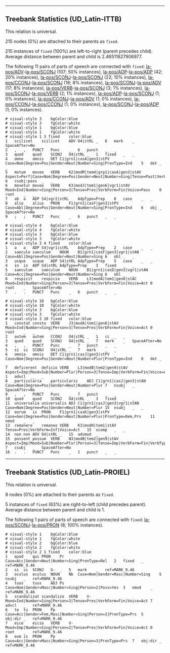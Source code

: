 

--------------------------------------------------------------------------------

## Treebank Statistics (UD_Latin-ITTB)

This relation is universal.

215 nodes (0%) are attached to their parents as `fixed`.

215 instances of `fixed` (100%) are left-to-right (parent precedes child).
Average distance between parent and child is 2.46511627906977.

The following 11 pairs of parts of speech are connected with `fixed`: [la-pos/ADV]()-[la-pos/SCONJ]() (107; 50% instances), [la-pos/ADP]()-[la-pos/ADP]() (42; 20% instances), [la-pos/SCONJ]()-[la-pos/SCONJ]() (22; 10% instances), [la-pos/CCONJ]()-[la-pos/SCONJ]() (18; 8% instances), [la-pos/SCONJ]()-[la-pos/ADV]() (17; 8% instances), [la-pos/VERB]()-[la-pos/SCONJ]() (3; 1% instances), [la-pos/SCONJ]()-[la-pos/VERB]() (2; 1% instances), [la-pos/ADP]()-[la-pos/SCONJ]() (1; 0% instances), [la-pos/CCONJ]()-[la-pos/ADV]() (1; 0% instances), [la-pos/CCONJ]()-[la-pos/CCONJ]() (1; 0% instances), [la-pos/SCONJ]()-[la-pos/ADP]() (1; 0% instances).


~~~ conllu
# visual-style 3	bgColor:blue
# visual-style 3	fgColor:white
# visual-style 1	bgColor:blue
# visual-style 1	fgColor:white
# visual-style 1 3 fixed	color:blue
1	scilicet	scilicet	ADV	O4|stRL	_	6	mark	_	SpaceAfter=No
2	,	,	PUNCT	Punc	_	6	punct	_	_
3	quod	quod	SCONJ	O4|stRL	_	1	fixed	_	_
4	omne	omnis	DET	C1|grn1|casA|gen3|stPV	Case=Nom|Degree=Pos|Gender=Neut|Number=Sing|PronType=Ind	5	det	_	_
5	motum	moveo	VERB	K2|modM|tem4|grp1|casA|gen3|stAV	Aspect=Perf|Case=Nom|Degree=Pos|Gender=Neut|Number=Sing|Tense=Past|VerbForm=Part|Voice=Pass	6	csubj:pass	_	_
6	movetur	moveo	VERB	K3|modJ|tem1|gen6|vgr1|stAV	Mood=Ind|Number=Sing|Person=3|Tense=Pres|VerbForm=Fin|Voice=Pass	0	root	_	_
7	ab	a	ADP	S4|vgr2|stRL	AdpType=Prep	8	case	_	_
8	alio	alius	PRON	F1|grn1|casF|gen3|stPV	Case=Abl|Degree=Pos|Gender=Neut|Number=Sing|PronType=Ind	6	obj	_	SpaceAfter=No
9	;	;	PUNCT	Punc	_	6	punct	_	_

~~~


~~~ conllu
# visual-style 4	bgColor:blue
# visual-style 4	fgColor:white
# visual-style 3	bgColor:blue
# visual-style 3	fgColor:white
# visual-style 3 4 fixed	color:blue
1	a	a	ADP	S4|vgr1|stRL	AdpType=Prep	2	case	_	_
2	saeculo	saeculum	NOUN	B1|grn1|casF|gen3|vgr1|stAN	Case=Abl|Degree=Pos|Gender=Neut|Number=Sing	6	obl	_	_
3	usque	usque	ADP	S4|stRL	AdpType=Prep	5	case	_	_
4	in	in	ADP	S4|stRL	AdpType=Prep	3	fixed	_	_
5	saeculum	saeculum	NOUN	B1|grn1|casD|gen3|vgr1|stAN	Case=Acc|Degree=Pos|Gender=Neut|Number=Sing	6	obl	_	_
6	respicit	respicio	VERB	L3|modA|tem1|gen6|stAC	Mood=Ind|Number=Sing|Person=3|Tense=Pres|VerbForm=Fin|Voice=Act	0	root	_	SpaceAfter=No
7	.	.	PUNCT	Punc	_	6	punct	_	_

~~~


~~~ conllu
# visual-style 10	bgColor:blue
# visual-style 10	fgColor:white
# visual-style 3	bgColor:blue
# visual-style 3	fgColor:white
# visual-style 3 10 fixed	color:blue
1	constat	consto	VERB	J3|modA|tem1|gen6|stAV	Mood=Ind|Number=Sing|Person=3|Tense=Pres|VerbForm=Fin|Voice=Act	0	root	_	_
2	autem	autem	CCONJ	O4|stRL	_	1	cc	_	_
3	quod	quod	SCONJ	O4|stRL	_	7	mark	_	SpaceAfter=No
4	,	,	PUNCT	Punc	_	7	punct	_	_
5	si	si	SCONJ	O4|stRL	_	7	mark	_	_
6	omnia	omnis	DET	C1|grn1|casJ|gen3|stPV	Case=Nom|Degree=Pos|Gender=Neut|Number=Plur|PronType=Ind	8	det	_	_
7	deficerent	deficio	VERB	L3|modB|tem2|gen9|stAV	Aspect=Imp|Mood=Sub|Number=Plur|Person=3|Tense=Imp|VerbForm=Fin|Voice=Act	1	advcl	_	_
8	particularia	particularis	ADJ	C1|grn1|casJ|gen3|stAN	Case=Nom|Degree=Pos|Gender=Neut|Number=Plur	7	nsubj	_	SpaceAfter=No
9	,	,	PUNCT	Punc	_	7	punct	_	_
10	quod	quod	SCONJ	O4|stRL	_	3	fixed	_	_
11	universalia	universalis	ADJ	C1|grn1|casJ|gen3|vgr1|stAN	Case=Nom|Degree=Pos|Gender=Neut|Number=Plur	15	nsubj	_	_
12	eorum	is	PRON	F1|grn1|casK|gen3|stPV	Case=Gen|Degree=Pos|Gender=Neut|Number=Plur|PronType=Dem,Prs	11	nmod	_	_
13	remanere	remaneo	VERB	K3|modH|tem1|stAV	Tense=Pres|VerbForm=Inf|Voice=Act	15	xcomp	_	_
14	non	non	ADV	O4|stRL	_	15	advmod	_	_
15	possent	possum	VERB	N3|modB|tem2|gen9|stAV	Aspect=Imp|Mood=Sub|Number=Plur|Person=3|Tense=Imp|VerbForm=Fin|VerbType=Mod|Voice=Act	7	csubj	_	SpaceAfter=No
16	.	.	PUNCT	Punc	_	1	punct	_	_

~~~




--------------------------------------------------------------------------------

## Treebank Statistics (UD_Latin-PROIEL)

This relation is universal.

8 nodes (0%) are attached to their parents as `fixed`.

5 instances of `fixed` (63%) are right-to-left (child precedes parent).
Average distance between parent and child is 1.

The following 1 pairs of parts of speech are connected with `fixed`: [la-pos/SCONJ]()-[la-pos/PRON]() (8; 100% instances).


~~~ conllu
# visual-style 1	bgColor:blue
# visual-style 1	fgColor:white
# visual-style 2	bgColor:blue
# visual-style 2	fgColor:white
# visual-style 2 1 fixed	color:blue
1	quod	qui	PRON	Pr	Case=Acc|Gender=Neut|Number=Sing|PronType=Rel	2	fixed	_	ref=MARK_9.46
2	si	si	SCONJ	G-	_	5	mark	_	ref=MARK_9.46
3	oculus	oculus	NOUN	Nb	Case=Nom|Gender=Masc|Number=Sing	5	nsubj	_	ref=MARK_9.46
4	tuus	tuus	ADJ	Ps	Case=Nom|Gender=Masc|Number=Sing|Person=2|Poss=Yes	3	nmod	_	ref=MARK_9.46
5	scandalizat	scandalizo	VERB	V-	Mood=Ind|Number=Sing|Person=3|Tense=Pres|VerbForm=Fin|Voice=Act	7	advcl	_	ref=MARK_9.46
6	te	tu	PRON	Pp	Case=Acc|Gender=Fem,Masc|Number=Sing|Person=2|PronType=Prs	5	obj:dir	_	ref=MARK_9.46
7	eice	eicio	VERB	V-	Mood=Imp|Number=Sing|Person=2|Tense=Pres|VerbForm=Fin|Voice=Act	0	root	_	ref=MARK_9.46
8	eum	is	PRON	Pp	Case=Acc|Gender=Masc|Number=Sing|Person=3|PronType=Prs	7	obj:dir	_	ref=MARK_9.46

~~~



